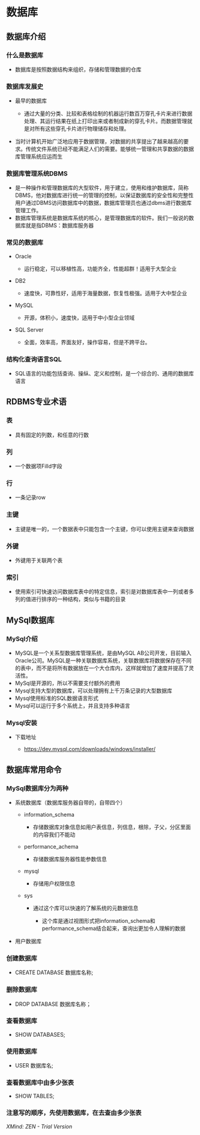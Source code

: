 # 数据库

## 数据库介绍

### 什么是数据库

- 数据库是按照数据结构来组织，存储和管理数据的仓库

### 数据库发展史

- 最早的数据库

	- 通过大量的分类、比较和表格绘制的机器运行数百万穿孔卡片来进行数据处理、其运行结果在纸上打印出来或者制成新的穿孔卡片。而数据管理就是对所有这些穿孔卡片进行物理储存和处理。

- 当时计算机开始广泛地应用于数据管理，对数据的共享提出了越来越高的要求。传统文件系统已经不能满足人们的需要。能够统一管理和共享数据的数据库管理系统应运而生

### 数据库管理系统DBMS

- 是一种操作和管理数据库的大型软件，用于建立，使用和维护数据库，简称DBMS，他对数据库进行统一的管理的控制，以保证数据库的安全性和完整性用户通过DBMS访问数据库中的数据，数据库管理员也通过dbms进行数据库管理工作。
- 数据库管理系统是数据库系统的核心，是管理数据库的软件。我们一般说的数据库就是指DBMS：数据库服务器

### 常见的数据库

- Oracle

	- 运行稳定，可以移植性高，功能齐全，性能超群！适用于大型企业

- DB2

	- 速度快，可靠性好，适用于海量数据，恢复性极强。适用于大中型企业

- MySQL

	- 开源，体积小，速度快，适用于中小型企业领域

- SQL Server

	- 全面，效率高，界面友好，操作容易，但是不跨平台。

### 结构化查询语言SQL

- SQL语言的功能包括查询、操纵、定义和控制，是一个综合的、通用的数据库语言

## RDBMS专业术语

### 表

- 具有固定的列数，和任意的行数

### 列

- 一个数据项Filld字段

### 行

- 一条记录row

### 主键

- 主键是唯一的，一个数据表中只能包含一个主键，你可以使用主键来查询数据

### 外键

- 外键用于关联两个表

### 索引

- 使用索引可快速访问数据库表中的特定信息，索引是对数据库表中一列或者多列的值进行排序的一种结构，类似与书籍的目录

## MySql数据库

### MySql介绍

- MySQL是一个关系型数据库管理系统，是由MySQL AB公司开发，目前输入Oracle公司。MySQL是一种关联数据库系统，关联数据库将数据保存在不同的表中，而不是将所有数据放在一个大仓库内，这样就增加了速度并提高了灵活性。
- MySql是开源的，所以不需要支付额外的费用
- Mysql支持大型的数据库，可以处理拥有上千万条记录的大型数据库
- Mysql使用标准的SQL数据语言形式
- Mysql可以运行于多个系统上，并且支持多种语言

### Mysql安装

- 下载地址

	- https://dev.mysql.com/downloads/windows/installer/

## 数据库常用命令

### MySql数据库分为两种

- 系统数据库（数据库服务器自带的，自带四个）

	- information_schema

		- 存储数据库对象信息如用户表信息，列信息，根除，子父，分区里面的内容我们不能动

	- performance_achema

		- 存储数据库服务器性能参数信息

	- mysql

		- 存储用户权限信息

	- sys

		- 通过这个库可以快速的了解系统的元数据信息

			- 这个库是通过视图形式把information_schema和performance_schema结合起来，查询出更加令人理解的数据

- 用户数据库

### 创建数据库

- CREATE DATABASE 数据库名称;

### 删除数据库

- DROP DATABASE 数据库名称；

### 查看数据库

- SHOW DATABASES;

### 使用数据库

- USER 数据库名;

### 查看数据库中由多少张表

- SHOW TABLES;

### 注意写的顺序，先使用数据库，在去查由多少张表

*XMind: ZEN - Trial Version*
